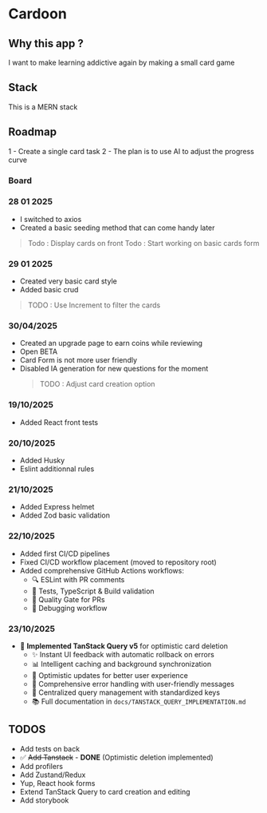 # Cardoon

## Why this app ?

I want to make learning addictive again by making a small card game

## Stack

This is a MERN stack

## Roadmap

1 - Create a single card task
2 - The plan is to use AI to adjust the progress curve

### Board

### 28 01 2025

- I switched to axios
- Created a basic seeding method that can come handy later

> Todo : Display cards on front
> Todo : Start working on basic cards form

### 29 01 2025

- Created very basic card style
- Added basic crud

> TODO : Use Increment to filter the cards

### 30/04/2025

- Created an upgrade page to earn coins while reviewing
- Open BETA
- Card Form is not more user friendly
- Disabled IA generation for new questions for the moment
  > TODO : Adjust card creation option

### 19/10/2025

- Added React front tests

### 20/10/2025

- Added Husky
- Eslint additionnal rules

### 21/10/2025

- Added Express helmet
- Added Zod basic validation

### 22/10/2025

- Added first CI/CD pipelines
- Fixed CI/CD workflow placement (moved to repository root)
- Added comprehensive GitHub Actions workflows:
  - 🔍 ESLint with PR comments
  - 🧪 Tests, TypeScript & Build validation
  - 🎯 Quality Gate for PRs
  - 🚀 Debugging workflow

### 23/10/2025

- 🚀 **Implemented TanStack Query v5** for optimistic card deletion
  - ✨ Instant UI feedback with automatic rollback on errors
  - 📊 Intelligent caching and background synchronization
  - 🔄 Optimistic updates for better user experience
  - 📝 Comprehensive error handling with user-friendly messages
  - 🎯 Centralized query management with standardized keys
  - 📚 Full documentation in `docs/TANSTACK_QUERY_IMPLEMENTATION.md`

## TODOS

- Add tests on back
- ✅ ~~Add Tanstack~~ - **DONE** (Optimistic deletion implemented)
- Add profilers
- Add Zustand/Redux
- Yup, React hook forms
- Extend TanStack Query to card creation and editing
- Add storybook
